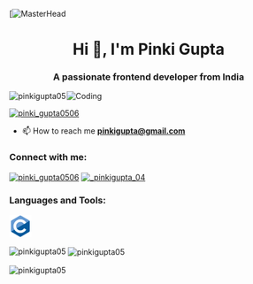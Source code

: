 [![MasterHead](https://cdn.dribbble.com/users/31818/screenshots/2091618/dribbb.gif)
<h1 align="center">Hi 👋, I'm Pinki Gupta</h1>
<h3 align="center">A passionate frontend developer from India</h3>
<img align="right" alt="Coding" width="400" src="https://ardas-it.com/uploads/images/blogs/giph.gif">

<p align="left"> <img src="https://komarev.com/ghpvc/?username=pinkigupta05&label=Profile%20views&color=0e75b6&style=flat" alt="pinkigupta05" /> </p>

<p align="left"> <a href="https://twitter.com/pinki_gupta0506" target="blank"><img src="https://img.shields.io/twitter/follow/pinki_gupta0506?logo=twitter&style=for-the-badge" alt="pinki_gupta0506" /></a> </p>

- 📫 How to reach me **pinkigupta@gmail.com**

<h3 align="left">Connect with me:</h3>
<p align="left">
<a href="https://twitter.com/pinki_gupta0506" target="blank"><img align="center" src="https://raw.githubusercontent.com/rahuldkjain/github-profile-readme-generator/master/src/images/icons/Social/twitter.svg" alt="pinki_gupta0506" height="30" width="40" /></a>
<a href="https://instagram.com/_pinkigupta_04" target="blank"><img align="center" src="https://raw.githubusercontent.com/rahuldkjain/github-profile-readme-generator/master/src/images/icons/Social/instagram.svg" alt="_pinkigupta_04" height="30" width="40" /></a>
</p>

<h3 align="left">Languages and Tools:</h3>
<p align="left"> <a href="https://www.cprogramming.com/" target="_blank" rel="noreferrer"> <img src="https://raw.githubusercontent.com/devicons/devicon/master/icons/c/c-original.svg" alt="c" width="40" height="40"/> </a> </p>

<p><img align="left" src="https://github-readme-stats.vercel.app/api/top-langs?username=pinkigupta05&show_icons=true&locale=en&layout=compact" alt="pinkigupta05" /></p>

<p>&nbsp;<img align="center" src="https://github-readme-stats.vercel.app/api?username=pinkigupta05&show_icons=true&locale=en" alt="pinkigupta05" /></p>

<p><img align="center" src="https://github-readme-streak-stats.herokuapp.com/?user=pinkigupta05&" alt="pinkigupta05" /></p>

